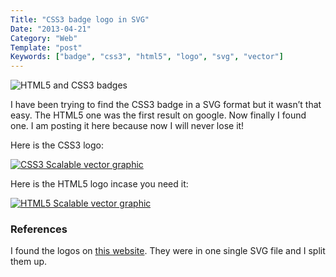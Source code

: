 ```yaml
---
Title: "CSS3 badge logo in SVG"
Date: "2013-04-21"
Category: "Web"
Template: "post"
Keywords: ["badge", "css3", "html5", "logo", "svg", "vector"]
---
```


<div class="center">
  <img src="http://ohdoylerules.com/content/images/html5css3badges.png" alt="HTML5 and CSS3 badges">
</div>

I have been trying to find the CSS3 badge in a SVG format but it wasn’t that easy. The HTML5 one was the first result on google. Now finally I found one. I am posting it here because now I will never lose it!

Here is the CSS3 logo:

<div class="center">
  <a href="http://ohdoylerules.com/content/images/css3.svg" target="_blank" title="Download CSS3.svg"><img src="http://ohdoylerules.com/content/images/css3.svg" alt="CSS3 Scalable vector graphic"></a>
</div>

Here is the HTML5 logo incase you need it:

<div class="center">
  <a href="http://ohdoylerules.com/content/images/html5.svg" target="_blank" title="Download HTML5.svg"><img src="http://ohdoylerules.com/content/images/html5.svg" alt="HTML5 Scalable vector graphic"></a>
</div>

### References

I found the logos on [this website](http://www.bobbyberberyan.com/2012/03/html-5-css-3-logos/ "bobby berberyan - html-5-css-3-logos"). They were in one single SVG file and I split them up.

